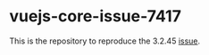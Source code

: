 # vuejs-core-issue-7417
This is the repository to reproduce the 3.2.45 [issue](https://github.com/vuejs/core/issues/7417).
